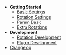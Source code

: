 - **Getting Started**
  - [Basic Settings](basic-settings.md)
  - [Rotation Settings](rotation-settings.md)
  - [Param Basic](param-basic.md)
  - [Extra Rotations](extra-rotations.md)
- **Development**
  - [Rotation Development](RotationDev/)
  - [Plugin Development](Development/)
- [Changelog](https://github.com/ArchiDog1998/RotationSolver/blob/release/CHANGELOG.md)

